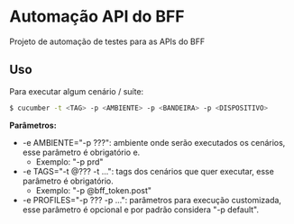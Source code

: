 # Automação API do BFF
Projeto de automação de testes para as APIs do BFF

## Uso
Para executar algum cenário / suíte:
```sh
$ cucumber -t <TAG> -p <AMBIENTE> -p <BANDEIRA> -p <DISPOSITIVO>
```

**Parâmetros:**
* -e AMBIENTE="-p ???": ambiente onde serão executados os cenários, esse parâmetro é obrigatório e.
  * Exemplo: "-p prd"
* -e TAGS="-t @??? -t ...": tags dos cenários que quer executar, esse parâmetro é obrigatório.
  * Exemplo: "-p @bff_token.post"
* -e PROFILES="-p ??? -p ...": parâmetros para execução customizada, esse parâmetro é opcional e por padrão considera "-p default".

